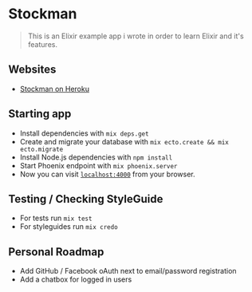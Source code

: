 # Stockman
> This is an Elixir example app i wrote in order to learn Elixir and it's features.

## Websites
  * [Stockman on Heroku](https://el1x1r.herokuapp.com)

## Starting app
  * Install dependencies with `mix deps.get`
  * Create and migrate your database with `mix ecto.create && mix ecto.migrate`
  * Install Node.js dependencies with `npm install`
  * Start Phoenix endpoint with `mix phoenix.server`
  * Now you can visit [`localhost:4000`](http://localhost:4000) from your browser.

## Testing / Checking StyleGuide
  * For tests run `mix test`
  * For styleguides run `mix credo`

## Personal Roadmap
  * Add GitHub / Facebook oAuth next to email/password registration
  * Add a chatbox for logged in users

